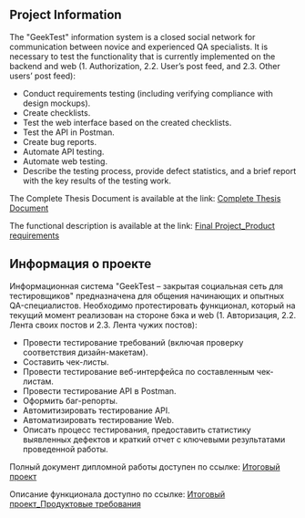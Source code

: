 ## Project Information
The "GeekTest" information system is a closed social network for communication between novice and experienced QA specialists. It is necessary to test the functionality that is currently implemented on the backend and web (1. Authorization, 2.2. User’s post feed, and 2.3. Other users’ post feed):

* Conduct requirements testing (including verifying compliance with design mockups).
* Create checklists.
* Test the web interface based on the created checklists.
* Test the API in Postman.
* Create bug reports.
* Automate API testing.
* Automate web testing.
* Describe the testing process, provide defect statistics, and a brief report with the key results of the testing work. 

The Complete Thesis Document is available at the link: [Complete Thesis Document](https://docs.google.com/document/d/1VTZGEU0WlapeHN5fG91oIjLi_HCc_e5GV1ou1ERoYcs/edit?tab=t.0)

The functional description is available at the link: [Final Project_Product requirements](https://docs.google.com/document/d/1KV2_iA8P2Yb-moAwXiMsyLJQSRsSNntng8fOrAshmC8/edit?usp=sharing)


## Информация о проекте 
Информационная система "GeekTest – закрытая cоциальная сеть для тестировщиков" предназначена для общения начинающих и опытных QA-специалистов.
Необходимо протестировать функционал, который на текущий момент реализован на стороне бэка и web (1. Авторизация, 2.2. Лента своих постов и 2.3. Лента чужих постов):
* Провести тестирование требований (включая проверку соответствия дизайн-макетам).
* Составить чек-листы.
* Провести тестирование веб-интерфейса по составленным чек-листам.
* Провести тестирование API в Postman.
* Оформить баг-репорты.
* Автомитизировать тестирование API.
* Автоматизировать тестирование Web.
* Описать процесс тестирования, предоставить статистику выявленных дефектов и краткий отчет с ключевыми результатами проведенной работы.

Полный документ дипломной работы доступен по ссылке: [Итоговый проект](https://docs.google.com/document/d/1VTZGEU0WlapeHN5fG91oIjLi_HCc_e5GV1ou1ERoYcs/edit?tab=t.0)

Описание функционала доступно по ссылке: [Итоговый проект_Продуктовые требования](https://docs.google.com/document/d/1KV2_iA8P2Yb-moAwXiMsyLJQSRsSNntng8fOrAshmC8/edit?usp=sharing)
